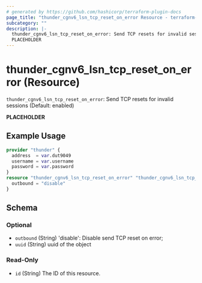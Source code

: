```yaml
---
# generated by https://github.com/hashicorp/terraform-plugin-docs
page_title: "thunder_cgnv6_lsn_tcp_reset_on_error Resource - terraform-provider-thunder"
subcategory: ""
description: |-
  thunder_cgnv6_lsn_tcp_reset_on_error: Send TCP resets for invalid sessions (Default: enabled)
  PLACEHOLDER
---
```


# thunder_cgnv6_lsn_tcp_reset_on_error (Resource)

`thunder_cgnv6_lsn_tcp_reset_on_error`: Send TCP resets for invalid sessions (Default: enabled)

__PLACEHOLDER__

## Example Usage

```terraform
provider "thunder" {
  address  = var.dut9049
  username = var.username
  password = var.password
}
resource "thunder_cgnv6_lsn_tcp_reset_on_error" "thunder_cgnv6_lsn_tcp_reset_on_error" {
  outbound = "disable"
}
```

<!-- schema generated by tfplugindocs -->
## Schema

### Optional

- `outbound` (String) 'disable': Disable send TCP reset on error;
- `uuid` (String) uuid of the object

### Read-Only

- `id` (String) The ID of this resource.


